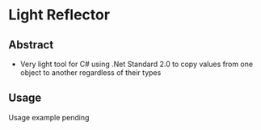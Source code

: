# Light Reflector

## Abstract

- Very light tool for C# using .Net Standard 2.0 to copy values from one object to another regardless of their types

## Usage

Usage example pending
